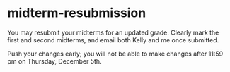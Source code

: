# midterm-resubmission

You may resubmit your midterms for an updated grade. Clearly mark the first and second midterms, and email both Kelly and me once submitted.

Push your changes early; you will not be able to make changes after 11:59 pm on Thursday, December 5th.
